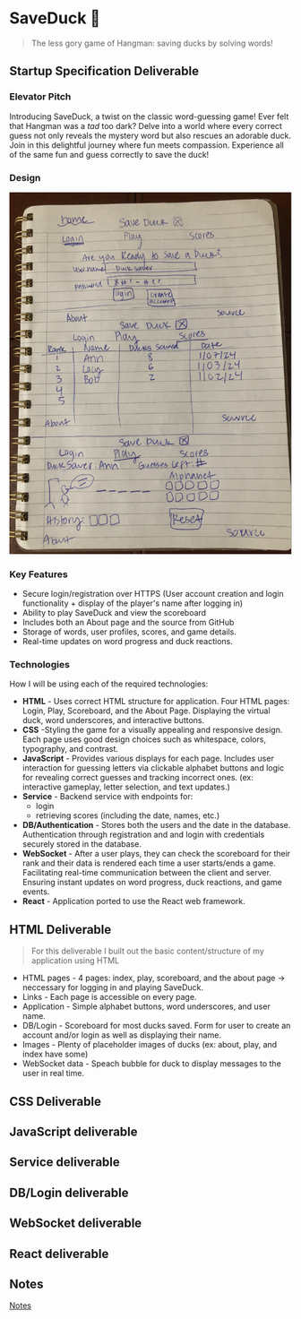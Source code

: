 # SaveDuck 🦆
> The less gory game of Hangman: saving ducks by solving words! 

## Startup Specification Deliverable
### Elevator Pitch

Introducing SaveDuck, a twist on the classic word-guessing game! Ever felt that Hangman was a *tad* too dark? Delve into a world where every correct guess not only reveals the mystery word but also rescues an adorable duck. Join in this delightful journey where fun meets compassion. Experience all of the same fun and guess correctly to save the duck! 

### Design

![Design](duck.png)

### Key Features

- Secure login/registration over HTTPS (User account creation and login functionality + display of the player's name after logging in)
- Ability to play SaveDuck and view the scoreboard
- Includes both an About page and the source from GitHub
- Storage of words, user profiles, scores, and game details.
- Real-time updates on word progress and duck reactions.
### Technologies

How I will be using each of the required technologies:
- **HTML** - Uses correct HTML structure for application. Four HTML pages: Login, Play, Scoreboard, and the About Page. Displaying the virtual duck, word underscores, and interactive buttons.
- **CSS** -Styling the game for a visually appealing and responsive design. Each page uses good design choices such as whitespace, colors, typography, and contrast.
- **JavaScript** - Provides various displays for each page. Includes user interaction for guessing letters via clickable alphabet buttons and logic for revealing correct guesses and tracking incorrect ones. (ex: interactive gameplay, letter selection, and text updates.)
- **Service** - Backend service with endpoints for:
  - login
  - retrieving scores (including the date, names, etc.)
- **DB/Authentication** - Stores both the users and the date in the database. Authentication through registration and and login with credentials securely stored in the database. 
- **WebSocket** - After a user plays, they can check the scoreboard for their rank and their data is rendered each time a user starts/ends a game. Facilitating real-time communication between the client and server. Ensuring instant updates on word progress, duck reactions, and game events.
- **React** - Application ported to use the React web framework.

## HTML Deliverable
> For this deliverable I built out the basic content/structure of my application using HTML
- HTML pages - 4 pages: index, play, scoreboard, and the about page -> neccessary for logging in and playing SaveDuck.
- Links - Each page is accessible on every page.
- Application - Simple alphabet buttons, word underscores, and user name.
- DB/Login - Scoreboard for most ducks saved. Form for user to create an account and/or login as well as displaying their name. 
- Images - Plenty of placeholder images of ducks (ex: about, play, and index have some)
- WebSocket data - Speach bubble for duck to display messages to the user in real time. 

## CSS Deliverable

## JavaScript deliverable

## Service deliverable

## DB/Login deliverable

## WebSocket deliverable

## React deliverable

## Notes
[Notes](startup/notes.md)